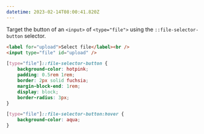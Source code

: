 ```yaml
---
datetime: 2023-02-14T08:00:41.820Z
---
```


Target the button of an `<input>` of `<type="file">` using the `::file-selector-button` selector.

```html
<label for="upload">Select file</label><br />
<input type="file" id="upload" />
```

```css
[type="file"]::file-selector-button {
	background-color: hotpink;
	padding: 0.5rem 1rem;
	border: 2px solid fuchsia;
	margin-block-end: 1rem;
	display: block;
	border-radius: 3px;
}

[type="file"]::file-selector-button:hover {
	background-color: aqua;
}
```
